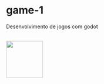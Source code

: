 # game-1
Desenvolvimento de jogos com godot

<br>
<img src="https://postimg.org/image/dh5wjgbmb/" width="100" height="100">
